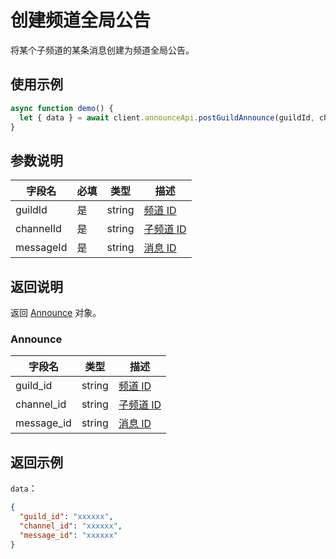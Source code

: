 # 创建频道全局公告 <Badge text="v2.2.0" />

将某个子频道的某条消息创建为频道全局公告。

## 使用示例

```javascript
async function demo() {
  let { data } = await client.announceApi.postGuildAnnounce(guildId, channelId, messageId);
}
```

## 参数说明

| 字段名    | 必填 | 类型   | 描述                             |
| --------- | ---- | ------ | -------------------------------- |
| guildId   | 是   | string | [频道 ID](../model/guild.md)     |
| channelId | 是   | string | [子频道 ID](../model/channel.md) |
| messageId | 是   | string | [消息 ID](../model/message.md)   |

## 返回说明

返回 [Announce](#announce) 对象。

### Announce

| 字段名     | 类型   | 描述                      |
| ---------- | ------ | ------------------------- |
| guild_id   | string | [频道 ID](./guild.md)     |
| channel_id | string | [子频道 ID](./channel.md) |
| message_id | string | [消息 ID](./message.md)   |

## 返回示例

`data`：

```json
{
  "guild_id": "xxxxxx",
  "channel_id": "xxxxxx",
  "message_id": "xxxxxx"
}
```
